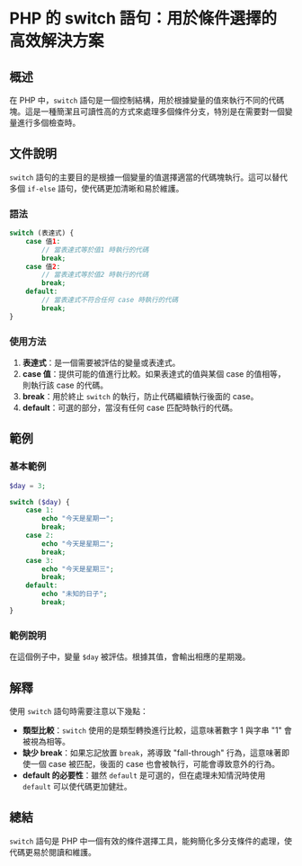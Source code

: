 <!--
Meta Description: # PHP 的 switch 語句：用於條件選擇的高效解決方案 ## 概述 在 PHP 中，`switch` 語句是一個控制結構，用於根據變量的值來執行不同的代碼塊。這是一種簡潔且可讀性高的方式來處理多個條件分支，特別是在需要對一個變量進行多個檢查時。 ## 文件說明 `switch` 語句的主要目...
Meta Keywords: case, break, switch, default, php
-->

# PHP 的 switch 語句：用於條件選擇的高效解決方案

## 概述
在 PHP 中，`switch` 語句是一個控制結構，用於根據變量的值來執行不同的代碼塊。這是一種簡潔且可讀性高的方式來處理多個條件分支，特別是在需要對一個變量進行多個檢查時。

## 文件說明
`switch` 語句的主要目的是根據一個變量的值選擇適當的代碼塊執行。這可以替代多個 `if-else` 語句，使代碼更加清晰和易於維護。

### 語法
```php
switch (表達式) {
    case 值1:
        // 當表達式等於值1 時執行的代碼
        break;
    case 值2:
        // 當表達式等於值2 時執行的代碼
        break;
    default:
        // 當表達式不符合任何 case 時執行的代碼
        break;
}
```

### 使用方法
1. **表達式**：是一個需要被評估的變量或表達式。
2. **case 值**：提供可能的值進行比較。如果表達式的值與某個 case 的值相等，則執行該 case 的代碼。
3. **break**：用於終止 `switch` 的執行，防止代碼繼續執行後面的 case。
4. **default**：可選的部分，當沒有任何 case 匹配時執行的代碼。

## 範例
### 基本範例
```php
$day = 3;

switch ($day) {
    case 1:
        echo "今天是星期一";
        break;
    case 2:
        echo "今天是星期二";
        break;
    case 3:
        echo "今天是星期三";
        break;
    default:
        echo "未知的日子";
        break;
}
```

### 範例說明
在這個例子中，變量 `$day` 被評估。根據其值，會輸出相應的星期幾。

## 解釋
使用 `switch` 語句時需要注意以下幾點：
- **類型比較**：`switch` 使用的是類型轉換進行比較，這意味著數字 1 與字串 "1" 會被視為相等。
- **缺少 break**：如果忘記放置 `break`，將導致 "fall-through" 行為，這意味著即使一個 case 被匹配，後面的 case 也會被執行，可能會導致意外的行為。
- **default 的必要性**：雖然 `default` 是可選的，但在處理未知情況時使用 `default` 可以使代碼更加健壯。

## 總結
`switch` 語句是 PHP 中一個有效的條件選擇工具，能夠簡化多分支條件的處理，使代碼更易於閱讀和維護。